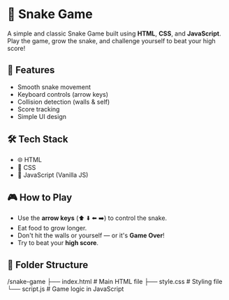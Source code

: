 # 🐍 Snake Game

A simple and classic Snake Game built using **HTML**, **CSS**, and **JavaScript**. Play the game, grow the snake, and challenge yourself to beat your high score!



## 🚀 Features

- Smooth snake movement
- Keyboard controls (arrow keys)
- Collision detection (walls & self)
- Score tracking
- Simple UI design



## 🛠 Tech Stack

- 🌐 HTML  
- 🎨 CSS  
- 🧠 JavaScript (Vanilla JS)



## 🎮 How to Play

- Use the **arrow keys** (⬆️ ⬇️ ⬅️ ➡️) to control the snake.
- Eat food to grow longer.
- Don't hit the walls or yourself — or it's **Game Over**!
- Try to beat your **high score**.



## 📁 Folder Structure

/snake-game
├── index.html # Main HTML file
├── style.css # Styling file
└── script.js # Game logic in JavaScript

